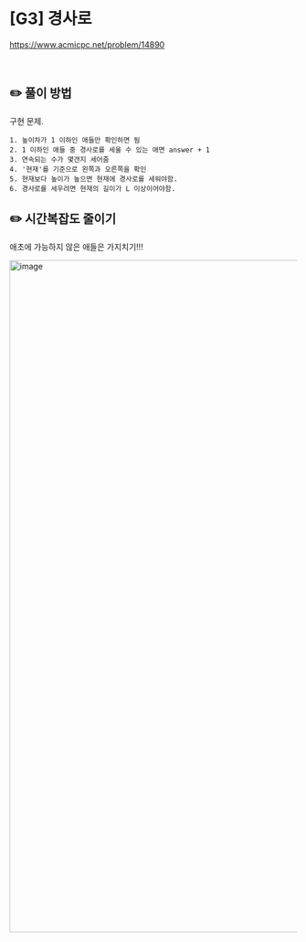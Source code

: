 # [G3] 경사로

https://www.acmicpc.net/problem/14890

</br>

## ✏️ 풀이 방법

구현 문제.

```
1. 높이차가 1 이하인 애들만 확인하면 됨
2. 1 이하인 애들 중 경사로를 세울 수 있는 애면 answer + 1
3. 연속되는 수가 몇갠지 세어줌
4. '현재'를 기준으로 왼쪽과 오른쪽을 확인
5. 현재보다 높이가 높으면 현재에 경사로를 세워야함.
6. 경사로를 세우려면 현재의 길이가 L 이상이어야함.
```

## ✏️ 시간복잡도 줄이기

애초에 가능하지 않은 애들은 가지치기!!!

<img width="1177" alt="image" src="https://user-images.githubusercontent.com/59083189/164168003-a44a87d0-85d3-4e8d-a01e-baeffed49db4.png">



<br/>
